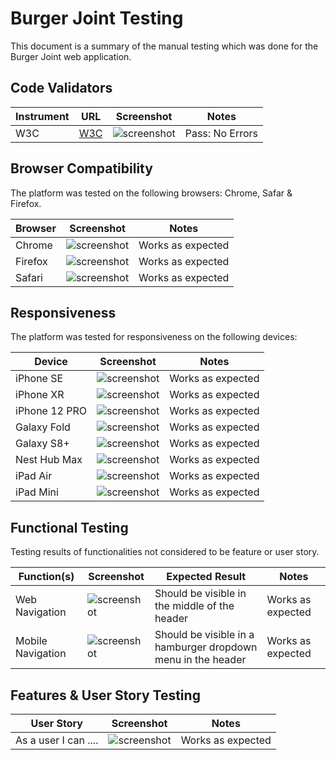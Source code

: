 # Burger Joint Testing
This document is a summary of the manual testing which was done for the Burger Joint web application. 

## Code Validators 
| Instrument | URL | Screenshot | Notes |
| --- | --- | --- | --- |
| W3C | [W3C](https://validator.w3.org/nu/?doc=https%3A%2F%2Fbushy-park-tennis-club-896947b1504e.herokuapp.com%2F) | ![screenshot](https://res.cloudinary.com/dugcwv1mf/image/upload/v1692013797/Project%201/Screenshot_2023-08-14_at_12.46.52_PM_e7oqh5.png) | Pass: No Errors |

## Browser Compatibility
The platform was tested on the following browsers: Chrome, Safar & Firefox.

| Browser | Screenshot | Notes |
| --- | --- | --- |
| Chrome | ![screenshot](https://res.cloudinary.com/dugcwv1mf/image/upload/v1692013797/Project%201/Screenshot_2023-08-14_at_12.46.52_PM_e7oqh5.png) | Works as expected |
| Firefox | ![screenshot](https://res.cloudinary.com/dugcwv1mf/image/upload/v1692013797/Project%201/Screenshot_2023-08-14_at_12.46.52_PM_e7oqh5.png) | Works as expected |
| Safari | ![screenshot](https://res.cloudinary.com/dugcwv1mf/image/upload/v1692013797/Project%201/Screenshot_2023-08-14_at_12.46.52_PM_e7oqh5.png) | Works as expected |

## Responsiveness
The platform was tested for responsiveness on the following devices: 

| Device | Screenshot | Notes |
| --- | --- | --- |
| iPhone SE | ![screenshot](https://res.cloudinary.com/dugcwv1mf/image/upload/v1692013797/Project%201/Screenshot_2023-08-14_at_12.46.52_PM_e7oqh5.png) | Works as expected |
| iPhone XR | ![screenshot](https://res.cloudinary.com/dugcwv1mf/image/upload/v1692013797/Project%201/Screenshot_2023-08-14_at_12.46.52_PM_e7oqh5.png) | Works as expected |
| iPhone 12 PRO | ![screenshot](https://res.cloudinary.com/dugcwv1mf/image/upload/v1692013797/Project%201/Screenshot_2023-08-14_at_12.46.52_PM_e7oqh5.png) | Works as expected |
| Galaxy Fold | ![screenshot](https://res.cloudinary.com/dugcwv1mf/image/upload/v1692013797/Project%201/Screenshot_2023-08-14_at_12.46.52_PM_e7oqh5.png) | Works as expected |
| Galaxy S8+ | ![screenshot](https://res.cloudinary.com/dugcwv1mf/image/upload/v1692013797/Project%201/Screenshot_2023-08-14_at_12.46.52_PM_e7oqh5.png) | Works as expected |
| Nest Hub Max | ![screenshot](https://res.cloudinary.com/dugcwv1mf/image/upload/v1692013797/Project%201/Screenshot_2023-08-14_at_12.46.52_PM_e7oqh5.png) | Works as expected |
| iPad Air | ![screenshot](https://res.cloudinary.com/dugcwv1mf/image/upload/v1692013797/Project%201/Screenshot_2023-08-14_at_12.46.52_PM_e7oqh5.png) | Works as expected |
| iPad Mini | ![screenshot](https://res.cloudinary.com/dugcwv1mf/image/upload/v1692013797/Project%201/Screenshot_2023-08-14_at_12.46.52_PM_e7oqh5.png) | Works as expected |

## Functional Testing
Testing results of functionalities not considered to be feature or user story.

| Function(s) | Screenshot | Expected Result | Notes |
| --- | --- | --- | --- |
| Web Navigation | ![screenshot](https://res.cloudinary.com/dugcwv1mf/image/upload/v1692013797/Project%201/Screenshot_2023-08-14_at_12.46.52_PM_e7oqh5.png) | Should be visible in the middle of the header | Works as expected |
| Mobile Navigation | ![screenshot](https://res.cloudinary.com/dugcwv1mf/image/upload/v1692013797/Project%201/Screenshot_2023-08-14_at_12.46.52_PM_e7oqh5.png) | Should be visible in a hamburger dropdown menu in the header | Works as expected |

## Features & User Story Testing

| User Story | Screenshot | Notes |
| --- | --- | --- |
| As a user I can .... | ![screenshot](https://res.cloudinary.com/dugcwv1mf/image/upload/v1692013797/Project%201/Screenshot_2023-08-14_at_12.46.52_PM_e7oqh5.png) | Works as expected |
